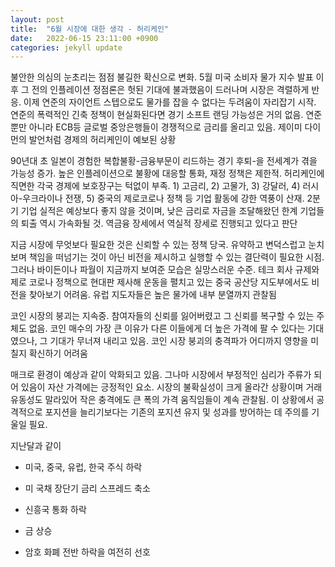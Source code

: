 ```yaml
---
layout: post
title:  "6월 시장에 대한 생각 - 허리케인"
date:   2022-06-15 23:11:00 +0900
categories: jekyll update
---
```

불안한 의심의 눈초리는 점점 불길한 확신으로 변화. 5월 미국 소비자 물가 지수 발표 이후 그 전의 인플레이션 정점론은 헛된 기대에 불과했음이 드러나며 시장은 격렬하게 반응. 이제 연준의 자이언트 스텝으로도 물가를 잡을 수 없다는 두려움이 자리잡기 시작. 연준의 폭력적인 긴축 정책이 현실화된다면 경기 소프트 랜딩 가능성은 거의 없음. 연준뿐만 아니라 ECB등 글로벌 중앙은행들이 경쟁적으로 금리를 올리고 있음. 제이미 다이먼의 발언처럼 경제의 허리케인이 예보된 상황​

90년대 초 일본이 경험한 복합불황-금융부문이 리드하는 경기 후퇴-을 전세계가 겪을 가능성 증가. 높은 인플레이션으로 불황에 대응할 통화, 재정 정책은 제한적. 허리케인에 직면한 각국 경제에 보호장구는 턱없이 부족. 1) 고금리, 2) 고물가, 3) 강달러, 4) 러시아-우크라이나 전쟁, 5) 중국의 제로코로나 정책 등 기업 활동에 강한 역풍이 산재. 2분기 기업 실적은 예상보다 좋지 않을 것이며, 낮은 금리로 자금을 조달해왔던 한계 기업들의 퇴출 역시 가속화될 것. 역금융 장세에서 역실적 장세로 진행되고 있다고 판단 ​

지금 시장에 무엇보다 필요한 것은 신뢰할 수 있는 정책 당국. 유약하고 변덕스럽고 눈치보며 책임을 떠넘기는 것이 아닌 비전을 제시하고 실행할 수 있는 결단력이 필요한 시점. 그러나 바이든이나 파월이 지금까지 보여준 모습은 실망스러운 수준. 테크 회사 규제와 제로 코로나 정책으로 현대판 제사해 운동을 펼치고 있는 중국 공산당 지도부에서도 비전을 찾아보기 어려움. 유럽 지도자들은 높은 물가에 내부 분열까지 관찰됨​

코인 시장의 붕괴는 지속중. 참여자들의 신뢰를 잃어버렸고 그 신뢰를 복구할 수 있는 주체도 없음. 코인 매수의 가장 큰 이유가 다른 이들에게 더 높은 가격에 팔 수 있다는 기대였으나, 그 기대가 무너져 내리고 있음. 코인 시장 붕괴의 충격파가 어디까지 영향을 미칠지 확신하기 어려움​

매크로 환경이 예상과 같이 악화되고 있음. 그나마 시장에서 부정적인 심리가 주류가 되어 있음이 자산 가격에는 긍정적인 요소. 시장의 불확실성이 크게 올라간 상황이며 거래 유동성도 말라있어 작은 충격에도 큰 폭의 가격 움직임들이 계속 관찰됨. 이 상황에서 공격적으로 포지션을 늘리기보다는 기존의 포지션 유지 및 성과를 방어하는 데 주의를 기울일 필요. 

지난달과 같이

- 미국, 중국, 유럽, 한국 주식 하락

- 미 국채 장단기 금리 스프레드 축소

- 신흥국 통화 하락

- 금 상승

- 암호 화폐 전반 하락을 여전히 선호​